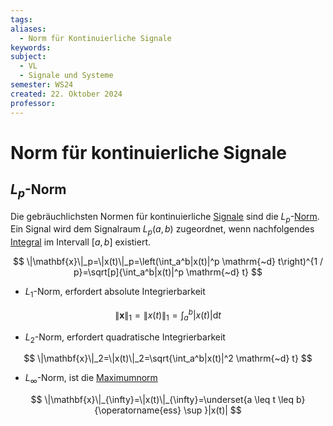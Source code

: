 ```yaml
---
tags: 
aliases:
  - Norm für Kontinuierliche Signale
keywords: 
subject:
  - VL
  - Signale und Systeme
semester: WS24
created: 22. Oktober 2024
professor:
---
```

 
# Norm für kontinuierliche Signale

## $L_{p}$-Norm

Die gebräuchlichsten Normen für kontinuierliche [Signale](Signale.md) sind die $L_p$-[Norm](../Mathematik/Algebra/Norm.md). Ein Signal wird dem Signalraum $L_p(a, b)$ zugeordnet, wenn nachfolgendes [Integral](../Mathematik/Analysis/Integralrechnung.md) im Intervall $[a, b]$ existiert.

$$
\|\mathbf{x}\|_p=\|x(t)\|_p=\left(\int_a^b|x(t)|^p \mathrm{~d} t\right)^{1 / p}=\sqrt[p]{\int_a^b|x(t)|^p \mathrm{~d} t}
$$

- $L_1$-Norm, erfordert absolute Integrierbarkeit

$$
\|\mathbf{x}\|_1=\|x(t)\|_1=\int_a^b|x(t)| \mathrm{d} t
$$

- $L_2$-Norm, erfordert quadratische Integrierbarkeit

$$
\|\mathbf{x}\|_2=\|x(t)\|_2=\sqrt{\int_a^b|x(t)|^2 \mathrm{~d} t}
$$

- $L_{\infty}$-Norm, ist die [Maximumnorm](../Mathematik/Maximumsnorm.md)

$$
\|\mathbf{x}\|_{\infty}=\|x(t)\|_{\infty}=\underset{a \leq t \leq b}{\operatorname{ess} \sup }|x(t)|
$$

